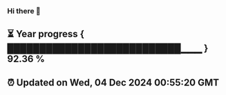 ### Hi there 👋
⏳ Year progress { ███████████████████████████▁▁▁ } 92.36 %
---
⏰ Updated on Wed, 04 Dec 2024 00:55:20 GMT
---
